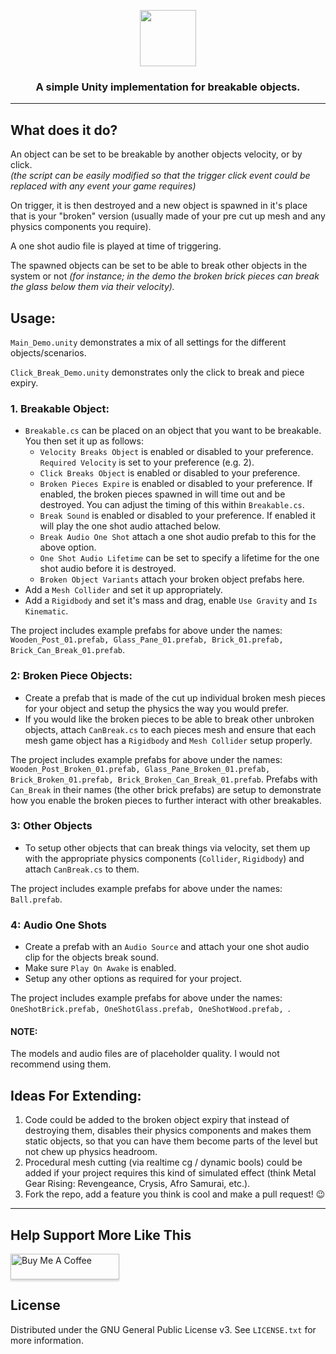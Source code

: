 <!-- HEADER -->
<p align="center">
<a href="#">
<img src="https://custom-icon-badges.demolab.com/badge/-BRICK_BREAK-6e130c?style=for-the-badge&logo=zap&logoColor=white" height="90"/>
</a>
</p>

<h3>
<p align="center">
A simple Unity implementation for breakable objects.
</p>
</h3>

---

<!-- BODY -->
## What does it do?
An object can be set to be breakable by another objects velocity, or by click.
<br>
<i>(the script can be easily modified so that the trigger click event could be replaced with any event your game requires)</i>

On trigger, it is then destroyed and a new object is spawned in it's place that is your "broken" version (usually made of your pre cut up mesh and any physics components you require).

A one shot audio file is played at time of triggering.

The spawned objects can be set to be able to break other objects in the system or not <i>(for instance; in the demo the broken brick pieces can break the glass below them via their velocity).</i>

## Usage:

```Main_Demo.unity``` demonstrates a mix of all settings for the different objects/scenarios.

```Click_Break_Demo.unity``` demonstrates only the click to break and piece expiry.

### 1. Breakable Object:
* ```Breakable.cs``` can be placed on an object that you want to be breakable. You then set it up as follows:
  * ```Velocity Breaks Object``` is enabled or disabled to your preference. ```Required Velocity``` is set to your preference (e.g. 2).
  * ```Click Breaks Object``` is enabled or disabled to your preference.
  * ```Broken Pieces Expire``` is enabled or disabled to your preference. If enabled, the broken pieces spawned in will time out and be destroyed. You can adjust the timing of this within ```Breakable.cs```.
  * ```Break Sound``` is enabled or disabled to your preference. If enabled it will play the one shot audio attached below.
  * ```Break Audio One Shot``` attach a one shot audio prefab to this for the above option.
  * ```One Shot Audio Lifetime``` can be set to specify a lifetime for the one shot audio before it is destroyed.
  * ```Broken Object Variants``` attach your broken object prefabs here.
* Add a ```Mesh Collider``` and set it up appropriately.
* Add a ```Rigidbody``` and set it's mass and drag, enable ```Use Gravity``` and ```Is Kinematic```.

The project includes example prefabs for above under the names: ```Wooden_Post_01.prefab, Glass_Pane_01.prefab, Brick_01.prefab, Brick_Can_Break_01.prefab```.

### 2: Broken Piece Objects:
* Create a prefab that is made of the cut up individual broken mesh pieces for your object and setup the physics the way you would prefer.
* If you would like the broken pieces to be able to break other unbroken objects, attach ```CanBreak.cs``` to each pieces mesh and ensure that each mesh game object has a ```Rigidbody``` and ```Mesh Collider``` setup properly.

The project includes example prefabs for above under the names: ```Wooden_Post_Broken_01.prefab, Glass_Pane_Broken_01.prefab, Brick_Broken_01.prefab, Brick_Broken_Can_Break_01.prefab```.
Prefabs with ```Can_Break``` in their names (the other brick prefabs) are setup to demonstrate how you enable the broken pieces to further interact with other breakables.

### 3: Other Objects
* To setup other objects that can break things via velocity, set them up with the appropriate physics components (```Collider```, ```Rigidbody```) and attach ```CanBreak.cs``` to them.

The project includes example prefabs for above under the names: ```Ball.prefab```.

### 4: Audio One Shots
* Create a prefab with an ```Audio Source``` and attach your one shot audio clip for the objects break sound.
* Make sure ```Play On Awake``` is enabled.
* Setup any other options as required for your project.

The project includes example prefabs for above under the names: ```OneShotBrick.prefab, OneShotGlass.prefab, OneShotWood.prefab, ```.

#### NOTE:
The models and audio files are of placeholder quality. I would not recommend using them.

## Ideas For Extending:

1. Code could be added to the broken object expiry that instead of destroying them, disables their physics components and makes them static objects, so that you can have them become parts of the level but not chew up physics headroom.
2. Procedural mesh cutting (via realtime cg / dynamic bools) could be added if your project requires this kind of simulated effect (think Metal Gear Rising: Revengeance, Crysis, Afro Samurai, etc.).
3. Fork the repo, add a feature you think is cool and make a pull request! 😉

---

<!-- BUY ME A COFFEE -->
## Help Support More Like This

<a href="https://www.buymeacoffee.com/lottehime" target="_blank"><img src="https://www.buymeacoffee.com/assets/img/custom_images/orange_img.png" alt="Buy Me A Coffee" style="height: 41px !important;width: 174px !important;box-shadow: 0px 3px 2px 0px rgba(190, 190, 190, 0.5) !important;-webkit-box-shadow: 0px 3px 2px 0px rgba(190, 190, 190, 0.5) !important;" ></a>

<!-- LICENSE -->
## License

Distributed under the GNU General Public License v3. See `LICENSE.txt` for more information.

